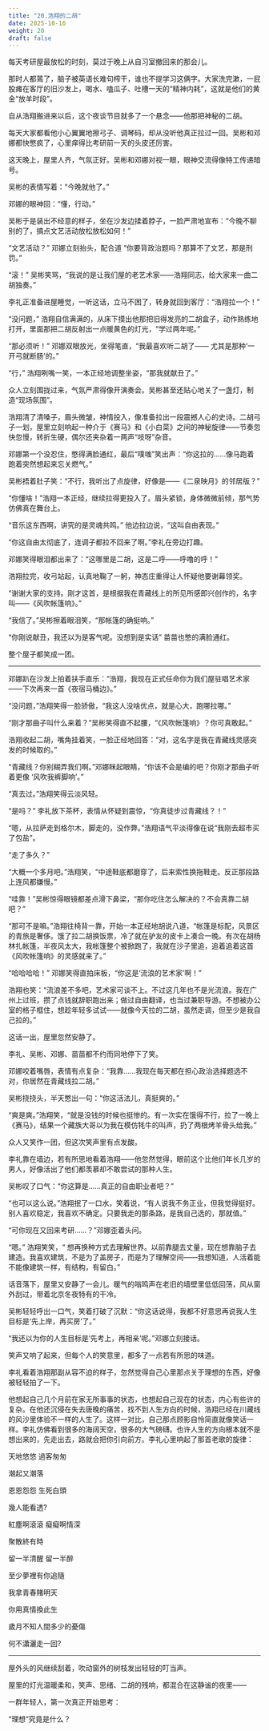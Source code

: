 ```yaml
---
title: "20.浩翔的二胡"
date: 2025-10-16
weight: 20
draft: false
---
```


每天考研屋最放松的时刻，莫过于晚上从自习室撤回来的那会儿。

那时人都蔫了，脑子被英语长难句榨干，谁也不提学习这俩字。大家洗完漱，一屁股瘫在客厅的旧沙发上，喝水、嗑瓜子、吐槽一天的“精神内耗”，这就是他们的黄金“放羊时段”。

自从浩翔搬进来以后，这个夜谈节目就多了一个悬念——他那把神秘的二胡。

每天大家都看他小心翼翼地擦弓子、调琴码，却从没听他真正拉过一回。吴彬和邓娜都快憋疯了，心里痒得比考研前一天的头皮还厉害。

这天晚上，屋里人齐，气氛正好。吴彬和邓娜对视一眼，眼神交流得像特工传递暗号。

吴彬的表情写着：“今晚就他了。”

邓娜的眼神回：“懂，行动。”

吴彬于是装出不经意的样子，坐在沙发边揉着脖子，一脸严肃地宣布：“今晚不聊别的了，搞点文艺活动放松放松如何！”

“文艺活动？” 邓娜立刻抬头，配合道 “你要背政治题吗？那算不了文艺，那是刑罚。”

“滚！” 吴彬笑骂，“我说的是让我们屋的老艺术家——浩翔同志，给大家来一曲二胡独奏。”

李礼正准备进屋睡觉，一听这话，立马不困了，转身就回到客厅：“浩翔拉一个！”

“没问题，” 浩翔自信满满的，从床下摸出他那把旧得发亮的二胡盒子，动作熟练地打开，里面那把二胡反射出一点暖黄色的灯光，“学过两年呢。”

“那必须听！” 邓娜双眼放光，坐得笔直，“我最喜欢听二胡了—— 尤其是那种‘一开弓就断肠’的。”

“行，” 浩翔咧嘴一笑，一本正经地调整坐姿，“那我就献丑了。”

众人立刻围拢过来，气氛严肃得像开演奏会。吴彬甚至还贴心地关了一盏灯，制造“现场氛围”。

浩翔清了清嗓子，眉头微皱，神情投入，像准备拉出一段震撼人心的史诗。二胡弓子一划，屋里立刻响起一种介于《赛马》和《小白菜》之间的神秘旋律——节奏忽快忽慢，转折生硬，偶尔还夹杂着一两声“吱呀”杂音。

邓娜第一个没忍住，憋得满脸通红，最后“噗嗤”笑出声：“你这拉的……像马跑着跑着突然想起来忘关燃气。”

吴彬捂着肚子笑：“不行，我听出了点旋律，好像是——《二泉映月》的邻居版？”

“你懂啥！”浩翔一本正经，继续拉得更投入了。眉头紧锁，身体微微前倾，那气势仿佛真在舞台上。

“音乐这东西啊，讲究的是灵魂共鸣。” 他边拉边说，“这叫自由表现。”

“你这自由太彻底了，连调子都拉不回来了啊。”李礼在旁边打趣。

邓娜笑得眼泪都出来了：“这哪里是二胡，这是二呼——呼噜的呼！”

浩翔拉完，收弓站起，认真地鞠了一躬，神态庄重得让人怀疑他要谢幕领奖。

“谢谢大家的支持。刚才这首，是根据我在青藏线上的所见所感即兴创作的，名字叫——《风吹帐篷响》。”

“我信了。”吴彬擦着眼泪笑，“那帐篷的确挺响。”

“你刚说献丑，我还以为是客气呢。没想到是实话”  苗苗也憋的满脸通红。

整个屋子都笑成一团。

---

邓娜趴在沙发上拍着扶手直乐：“浩翔，我现在正式任命你为我们屋驻唱艺术家——下次再来一首《夜宿马桶边》。”

“没问题，”浩翔笑得一脸骄傲，“我这人没啥优点，就是心大，跑哪拉哪。”

“刚才那曲子叫什么来着？”吴彬笑得直不起腰，“《风吹帐篷响》？你可真敢起。”

浩翔收起二胡，嘴角挂着笑，一脸正经地回答：“对，这名字是我在青藏线灵感突发的时候取的。”

“青藏线？你别糊弄我们啊。”邓娜眯起眼睛，“你该不会是编的吧？你刚才那曲子听着更像 ‘风吹我裤脚响’。”

“真去过。”浩翔笑得云淡风轻。

“是吗？” 李礼放下茶杯，表情从怀疑到震惊，“你真徒步过青藏线？！”

“嗯，从拉萨走到格尔木，脚走的，没作弊。”浩翔语气平淡得像在说“我刚去超市买了包盐”。

“走了多久？”

“大概一个多月吧。”浩翔笑，“中途鞋底都磨穿了，后来索性换拖鞋走。反正那段路上连风都嫌慢。”

“哇靠！”吴彬惊得眼镜都差点滑下鼻梁，“那你吃住怎么解决的？不会真靠二胡吧？”

“那可不是嘛。”浩翔往椅背一靠，开始一本正经地胡说八道，“帐篷是标配，风景区的青旅是奢侈。饿了拉二胡换饭票，冷了就在驴友的皮卡上凑合一晚。有次在胡杨林扎帐篷，半夜风太大，我帐篷整个被掀跑了，我就在沙子里追，追着追着这首《风吹帐篷响》的灵感就来了。”

“哈哈哈哈！” 邓娜笑得直拍床板，“你这是‘流浪的艺术家’啊！”

浩翔也笑：“流浪差不多吧，艺术家可谈不上。不过这几年也不是光流浪。我在广州上过班，攒了点钱就辞职跑出来；做过自由翻译，也当过兼职导游。不想被办公室的格子框住，想趁年轻多试试——就像今天拉的二胡，虽然走调，但至少是我自己拉的。”

这话一出，屋里忽然安静了。

李礼、吴彬、邓娜、苗苗都不约而同地停下了笑。

邓娜咬着嘴唇，表情有点复杂：“我靠……我现在每天都在担心政治选择题选不对，你居然在青藏线拉二胡。”

吴彬挠挠头，半天憋出一句：“你这活法儿，真挺爽的。”

“爽是爽。”浩翔笑，“就是没钱的时候也挺惨的。有一次实在饿得不行，拉了一晚上《赛马》，结果一个藏族大哥以为我在模仿牦牛的叫声，扔了两根烤羊骨头给我。”

众人又笑作一团，但这次笑声里有点发酸。

李礼靠在墙边，若有所思地看着浩翔——他忽然觉得，眼前这个比他们年长几岁的男人，好像活出了他们都羡慕却不敢尝试的那种人生。

吴彬叹了口气：“你这算是……真正的自由职业者吧？”

“也可以这么说。”浩翔抿了一口水，笑着说，“有人说我不务正业，但我觉得挺好。别人喜欢稳定，我喜欢不确定。只要我走的那条路，是我自己选的，那就值。”

“可你现在又回来考研……？”邓娜歪着头问。

“嗯。” 浩翔笑笑，“ 想再换种方式去理解世界。以前靠腿去丈量，现在想靠脑子去建造。我喜欢建筑，不是为了盖房子，而是为了理解空间——我想知道，人活着能不能像建筑一样，有结构，有留白。”

话音落下，屋里又安静了一会儿。暖气的嗡鸣声在老旧的墙壁里低低回荡，风从窗外刮过，带着北京冬夜特有的干冷。

吴彬轻轻呼出一口气，笑着打破了沉默：“你这话说得，我都不好意思再说我人生目标是‘先上岸，再买房’了。”

“我还以为你的人生目标是‘先考上，再相亲’呢。”邓娜立刻接话。

笑声又响了起来，但每个人的笑意里，都多了一点若有所思的味道。

李礼看着浩翔那副从容不迫的样子，忽然觉得自己心里那点关于理想的东西，好像被轻轻拍了一下。

他想起自己几个月前在家无所事事的状态，也想起自己现在的状态，内心有些许的复杂。在他还沉侵在失去唐晚的痛苦，找不到人生方向的时候，浩翔已经在川藏线的风沙里体验不一样的人生了。这样一对比，自己那点顾影自怜简直就像笑话一样。李礼仿佛看到很多的海阔天空，很多的大气磅礴。也许人生的方向根本就不是想出来的，先走出去，路就会把你引向前方。李礼心里响起了那首老歌的旋律：

天地悠悠 過客匆匆

潮起又潮落

恩恩怨怨 生死白頭

幾人能看透?

紅塵啊滾滾 癡癡啊情深

聚散終有時

留一半清醒 留一半醉

至少夢裡有你追隨

我拿青春賭明天

你用真情換此生

歲月不知人間多少的憂傷

何不瀟灑走一回?

---

屋外头的风继续刮着，吹动窗外的树枝发出轻轻的叮当声。

屋里的灯光温暖柔和，笑声、思绪、二胡的残响，都混合在这静谧的夜里——

一群年轻人，第一次真正开始思考：

“理想”究竟是什么？
